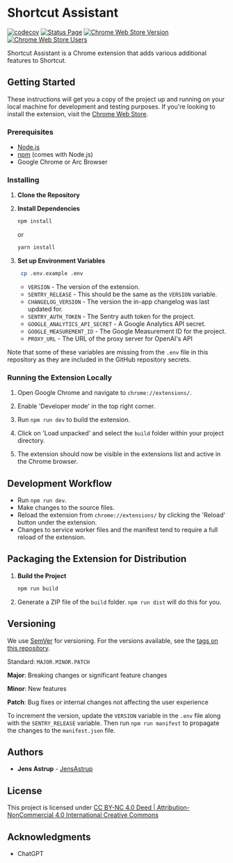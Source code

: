 # Shortcut Assistant

[![codecov](https://codecov.io/gh/JensAstrup/shortcut-assistant/graph/badge.svg?token=BNRO19POX5)](https://codecov.io/gh/JensAstrup/shortcut-assistant)
[![Status Page](https://img.shields.io/website?url=https%3A%2F%2Fstatus.jensastrup.io%2F&label=Status%20Page)](https://status.jensastrup.io/)
[![Chrome Web Store Version](https://img.shields.io/chrome-web-store/v/kmdlofehocppnlkpokdbiaalcelhedef)](https://chromewebstore.google.com/detail/shortcut-assistant/kmdlofehocppnlkpokdbiaalcelhedef?hl=en&authuser=0)
[![Chrome Web Store Users](https://img.shields.io/chrome-web-store/users/kmdlofehocppnlkpokdbiaalcelhedef)](https://chromewebstore.google.com/detail/shortcut-assistant/kmdlofehocppnlkpokdbiaalcelhedef?hl=en&authuser=0)

Shortcut Assistant is a Chrome extension that adds various additional features to Shortcut.

## Getting Started

These instructions will get you a copy of the project up and running on your local machine for development and testing purposes.
If you're looking to install the extension, visit the [Chrome Web Store](https://chromewebstore.google.com/detail/shortcut-assistant/kmdlofehocppnlkpokdbiaalcelhedef).
### Prerequisites

- [Node.js](https://nodejs.org/)
- [npm](https://www.npmjs.com/) (comes with Node.js)
- Google Chrome or Arc Browser

### Installing

1. **Clone the Repository**

2. **Install Dependencies**

   ```bash
   npm install
   ```
   or
    ```bash
    yarn install
    ```

3. **Set up Environment Variables**

   ```bash
    cp .env.example .env
    ```
    - `VERSION` - The version of the extension.
    - `SENTRY_RELEASE` - This should be the same as the `VERSION` variable.
    - `CHANGELOG_VERSION` - The version the in-app changelog was last updated for.
    - `SENTRY_AUTH_TOKEN` - The Sentry auth token for the project.
    - `GOOGLE_ANALYTICS_API_SECRET` - A Google Analytics API secret. 
    - `GOOGLE_MEASUREMENT_ID` - The Google Measurement ID for the project.
    - `PROXY_URL` - The URL of the proxy server for OpenAI's API
   
Note that some of these variables are missing from the `.env` file in this repository as they are 
included in the GitHub repository secrets.

### Running the Extension Locally

1. Open Google Chrome and navigate to `chrome://extensions/`.

2. Enable 'Developer mode' in the top right corner.

3. Run `npm run dev` to build the extension.

4. Click on 'Load unpacked' and select the `build` folder within your project directory.

5. The extension should now be visible in the extensions list and active in the Chrome browser.

## Development Workflow

- Run `npm run dev`.
- Make changes to the source files.
- Reload the extension from `chrome://extensions/` by clicking the 'Reload' button under the extension.
- Changes to service worker files and the manifest tend to require a full reload of the extension.

## Packaging the Extension for Distribution

1. **Build the Project**
   ```bash
   npm run build
   ```
2. Generate a ZIP file of the `build` folder. `npm run dist` will do this for you.

## Versioning

We use [SemVer](http://semver.org/) for versioning. For the versions available, see the [tags on this repository](/tags).

Standard: `MAJOR.MINOR.PATCH`

**Major**: Breaking changes or significant feature changes

**Minor**: New features

**Patch**: Bug fixes or internal changes not affecting the user experience

To increment the version, update the `VERSION` variable in the `.env` file along with the `SENTRY_RELEASE` variable.
Then run `npm run manifest` to propagate the changes to the `manifest.json` file.

## Authors

- **Jens Astrup** - [JensAstrup](https://github.com/JensAstrup)

## License

This project is licensed under [CC BY-NC 4.0 Deed | Attribution-NonCommercial 4.0 International Creative Commons](https://creativecommons.org/licenses/by-nc/4.0/deed.en)

## Acknowledgments

- ChatGPT
